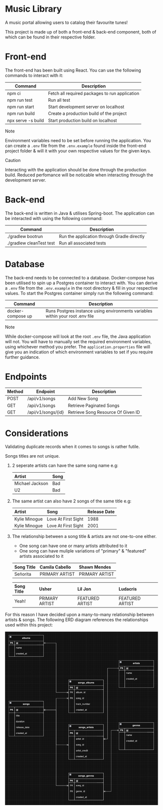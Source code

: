 # Music Library
A music portal allowing users to catalog their favourite tunes!


This project is made up of both a front-end & back-end component, both of which can be found in their respective folder.

# Front-end
The front-end has been built using React. You can use the following commands to interact with it:

| Command             | Description                                     |
|---------------------|-------------------------------------------------|
| npm ci              | Fetch all required packages to run application  |
| npm run test        | Run all test                                    |
| npm run start       | Start development server on localhost           |
| npm run build       | Create a production build of the project        |
| npx serve -s build  | Start production build on localhost             |


> [!NOTE]  
> Environment variables need to be set before running the application. You can create a `.env` file from the `.env.example` found inside the front-end project folder & will it with your own respective values for the given keys.

> [!CAUTION]
> Interacting with the application should be done through the production build. Reduced perfomance will be noticable when interacting through the development server.

# Back-end
The back-end is written in Java & utilises Spring-boot. The application can be interacted with using the following command:

| Command                    | Description                                 |
|----------------------------|---------------------------------------------|
| ./gradlew bootrun          | Run the application through Gradle directly |
| ./gradlew cleanTest test   | Run all associated tests                    |


# Database
The back-end needs to be connected to a database. Docker-compose has been utilised to spin up a Postgres container to interact with. You can derive a `.env` file from the  `.env.example` in the root directory & fill in your respective values. 
To start the Postgres container simply run the following command:

| Command           | Description                                                                    |
|-------------------|--------------------------------------------------------------------------------|
| docker-compose up | Runs Postgres instance using environments variables within your root .env file |


> [!NOTE]  
>  While docker-compose will look at the root `.env` file, the Java application will not. You will have to manually set the required environment variables, using whichever method you prefer.  The ```application.properties``` file will give you an indication of which environment variables to set if you require further guidance.



# Endpoints
| Method | Endpoint           | Description                        |
|--------|--------------------|------------------------------------|
| POST   | /api/v1/songs      | Add New Song                       |
| GET    | /api/v1/songs      | Retrieve Paginated Songs           |
| GET    | /api/v1/songs/{id} | Retrieve Song Resource Of Given ID |


# Considerations
Validating duplicate records when it comes to songs is rather futile.

Songs titles are not unique.

1) 2 seperate artists can have the same song name e.g:


    | Artist          | Song |
    |-----------------|------|
    | Michael Jackson | Bad  |
    | U2              | Bad  |


2) The same artist can also have 2 songs of the same title e.g:

    | Artist        | Song                | Release Date |
    |---------------|---------------------|--------------|
    | Kylie Minogue | Love At First Sight | 1988         |
    | Kylie Minogue | Love At First Sight | 2001         |


3) The relationship between a song title & artists are not one-to-one either. 

    - One song can have one or many artists attributed to it
    - One song can have muliple variations of "primary" & "featured" artists associated to it

    | Song Title | Camila Cabello | Shawn Mendes   |
    |------------|----------------|----------------|
    | Señorita   | PRIMARY ARTIST | PRIMARY ARTIST |

    | Song Title | Usher          | Lil Jon         | Ludacris        |
    |------------|----------------|-----------------|-----------------|
    | Yeah!      | PRIMARY ARTIST | FEATURED ARTIST | FEATURED ARTIST |


For this reason I have decided upon a many-to-many relationship between artists & songs. The following ERD diagram references the relationships used within this project:


![Music Library ERD](https://github.com/vjrai/music-library/blob/main/erd.png?raw=true)





